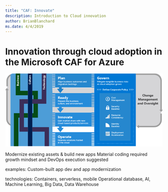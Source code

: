 ```yaml
---
title: "CAF: Innovate"
description: Introduction to Cloud innovation
author: BrianBlanchard
ms.date: 4/4/2019
---
```


# Innovation through cloud adoption in the Microsoft CAF for Azure

![innovate](../_images/innovate.png)

Modernize existing assets & build new apps
Material coding required
growth mindset and DevOps execution suggested

examples:
Custom-built app dev and app modernization

technologies:
Containers, serverless, mobile
Operational database, AI, Machine Learning, Big Data, Data Warehouse